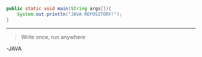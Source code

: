 ```java
public static void main(String args[]){
    System.out.println("JAVA REPOSITORY!");
}

```

---
>Write once, run anywhere

-JAVA